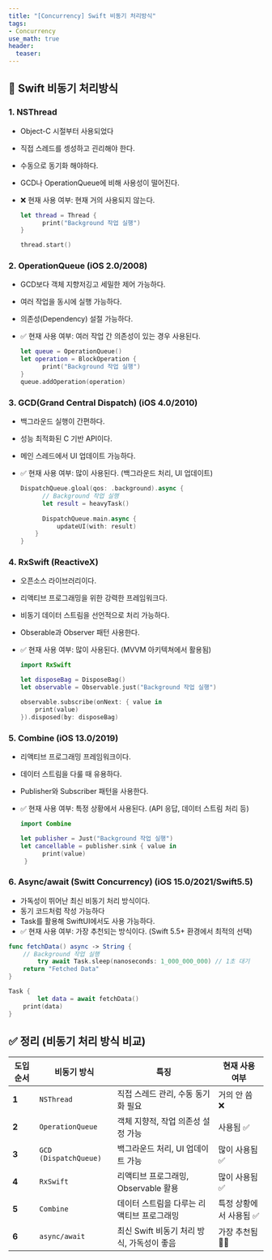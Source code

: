 ```yaml
---
title: "[Concurrency] Swift 비동기 처리방식"
tags: 
- Concurrency
use_math: true
header: 
  teaser: 
---
```


## 📝 Swift 비동기 처리방식 

### 1. NSThread

- Object-C 시절부터 사용되었다

- 직접 스레드를 셍성하고 괸리해야 한다.

- 수동으로 동기화 해야하다.

- GCD나 OperationQueue에 비해 사용성이 떨어진다.

- ❌ 현재 사용 여부: 현재 거의 사용되지 않는다.

  ```swift
  let thread = Thread {
    	print("Background 작업 실행")
  }
  
  thread.start()
  ```

### 2. OperationQueue (iOS 2.0/2008)

- GCD보다 객체 지향저깅고 세밀한 제어 가능하다.

- 여러 작업을 동시에 실행 가능하다.

- 의존성(Dependency) 설절 가능하다.

- ✅ 현재 사용 여부: 여러 작업 간 의존성이 있는 경우 사용된다.

  ```swift
  let queue = OperationQueue()
  let operation = BlockOperation {
    	print("Background 작업 실행")
  }
  queue.addOperation(operation)
  ```

### 3. GCD(Grand Central Dispatch) (iOS 4.0/2010)

- 백그라운드 실행이 간편하다.

- 성능 최적화된 C 기반 API이다.

- 메인 스레드에서 UI 업데이트 가능하다.

- ✅ 현재 사용 여부: 많이 사용된다. (백그라운드 처리, UI 업데이트)

  ```swift
  DispatchQueue.gloal(qos: .background).async {
   		// Background 작업 실행
    	let result = heavyTask() 
    
    	DispatchQueue.main.async {
        	updateUI(with: result)
      }
  }
  ```

### 4. RxSwift (ReactiveX)

- 오픈소스 라이브러리이다.

- 리액티브 프로그래밍을 위한 강력한 프레임워크다.

- 비동기 데이터 스트림을 선언적으로 처리 가능하다.

- Obserable과 Observer 패턴 사용한다.

- ✅ 현재 사용 여부: 많이 사용된다. (MVVM 아키텍쳐에서 활용됨)

  ```swift
  import RxSwift
  
  let disposeBag = DisposeBag()
  let observable = Observable.just("Background 작업 실행")
  
  observable.subscribe(onNext: { value in
      print(value)
  }).disposed(by: disposeBag)
  ```

### 5. Combine (iOS 13.0/2019)

- 리액티브 프로그래밍 프레임워크이다.

- 데이터 스트림을 다룰 때 유용하다.

- Publisher와 Subscriber 패턴을 사용한다.

- ✅ 현재 사용 여부: 특정 상황에서 사용된다. (API 응답, 데이터 스트림 처리 등)

  ```swift
  import Combine
  
  let publisher = Just("Background 작업 실행")
  let cancellable = publisher.sink { value in
   		print(value)                                
   }
  ```

### 6. Async/await (Switt Concurrency) (iOS 15.0/2021/Swift5.5)

- 가독성이 뛰어난 최신 비동기 처리 방식이다.
- 동기 코드처럼 작성 가능하다
- Task를 활용해 SwiftUI에서도 사용 가능하다.
- ✅ 현재 사용 여부: 가장 추천되는 방식이다. (Swift 5.5+ 환경에서 최적의 선택)

```swift
func fetchData() async -> String {
  	// Background 작업 실행
		try await Task.sleep(nanoseconds: 1_000_000_000) // 1초 대기
  	return "Fetched Data"
}

Task {
		let data = await fetchData()
  	print(data)
}
```



## ✅ 정리 (비동기 처리 방식 비교)

| 도입 순서 | 비동기 방식           | 특징                                       | 현재 사용 여부         |
| --------- | --------------------- | ------------------------------------------ | ---------------------- |
| **1**     | `NSThread`            | 직접 스레드 관리, 수동 동기화 필요         | 거의 안 씀 ❌           |
| **2**     | `OperationQueue`      | 객체 지향적, 작업 의존성 설정 가능         | 사용됨 ✅               |
| **3**     | `GCD (DispatchQueue)` | 백그라운드 처리, UI 업데이트 가능          | 많이 사용됨 ✅          |
| **4**     | `RxSwift`             | 리액티브 프로그래밍, Observable 활용       | 많이 사용됨 ✅          |
| **5**     | `Combine`             | 데이터 스트림을 다루는 리액티브 프로그래밍 | 특정 상황에서 사용됨 ✅ |
| **6**     | `async/await`         | 최신 Swift 비동기 처리 방식, 가독성이 좋음 | 가장 추천됨 🚀✅         |
